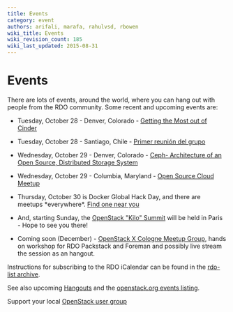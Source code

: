 ```yaml
---
title: Events
category: event
authors: arifali, marafa, rahulvsd, rbowen
wiki_title: Events
wiki_revision_count: 185
wiki_last_updated: 2015-08-31
---
```


# Events

There are lots of events, around the world, where you can hang out with people from the RDO community. Some recent and upcoming events are:

*   Tuesday, October 28 - Denver, Colorado - [Getting the Most out of Cinder](http://www.meetup.com/OpenStack-Denver/events/213229672/)

<!-- -->

*   Tuesday, October 28 - Santiago, Chile - [Primer reunión del grupo](http://www.meetup.com/DevOps-Culture/events/197237532/)

<!-- -->

*   Wednesday, October 29 - Denver, Colorado - [Ceph- Architecture of an Open Source, Distributed Storage System](http://www.meetup.com/Distributed-Computing-Denver/events/206469162/)

<!-- -->

*   Wednesday, October 29 - Columbia, Maryland - [Open Source Cloud Meetup](http://www.meetup.com/opensourcecloud/events/201114332/)

<!-- -->

*   Thursday, October 30 is Docker Global Hack Day, and there are meetups \*everywhere\*. [Find one near you](http://tm3.org/dockerhack)

<!-- -->

*   And, starting Sunday, the [OpenStack "Kilo" Summit](http://openstack.org/summit/) will be held in Paris - Hope to see you there!

<!-- -->

*   Coming soon (December) - [OpenStack X Cologne Meetup Group](http://www.meetup.com/OpenStack-X/), hands on workshop for RDO Packstack and Foreman and possibly live stream the session as an hangout.

Instructions for subscribing to the RDO iCalendar can be found in the [rdo-list archive](https://www.redhat.com/archives/rdo-list/2014-January/msg00133.html).

See also upcoming [Hangouts](Hangouts) and the [openstack.org events listing](http://www.openstack.org/community/events/).

Support your local [OpenStack user group](https://wiki.openstack.org/wiki/OpenStack_User_Groups)
